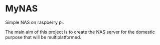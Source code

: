 # MyNAS
Simple NAS on raspberry pi.

The main aim of this project is to create the NAS server for the domestic purpose that will be multiplatformed.